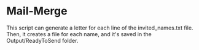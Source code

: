 # Mail-Merge
This script can generate a letter for each line of the invited_names.txt file. Then, it creates a file for each name, and it's saved in the Output/ReadyToSend folder.
